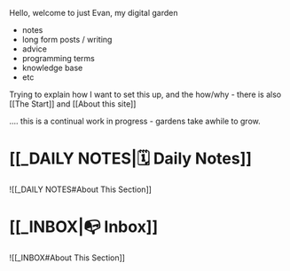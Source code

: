 Hello, welcome to just Evan, my digital garden 

- notes
- long form posts / writing 
- advice
- programming terms
- knowledge base
- etc

Trying to explain how I want to set this up, and the how/why - there is also [[The Start]] and [[About this site]]  

.... this is a continual work in progress - gardens take awhile to grow. 

# [[_DAILY NOTES|🗓 Daily Notes]]

 ![[_DAILY NOTES#About This Section]]  

# [[_INBOX|📭 Inbox]]

![[_INBOX#About This Section]]
